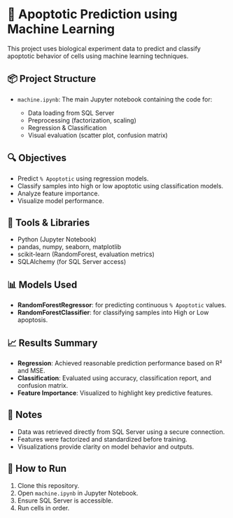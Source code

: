 # 🧠 Apoptotic Prediction using Machine Learning

This project uses biological experiment data to predict and classify apoptotic behavior of cells using machine learning techniques.

## 📦 Project Structure

* `machine.ipynb`: The main Jupyter notebook containing the code for:

  * Data loading from SQL Server
  * Preprocessing (factorization, scaling)
  * Regression & Classification
  * Visual evaluation (scatter plot, confusion matrix)

## 🔍 Objectives

* Predict `% Apoptotic` using regression models.
* Classify samples into high or low apoptotic using classification models.
* Analyze feature importance.
* Visualize model performance.

## 🧰 Tools & Libraries

* Python (Jupyter Notebook)
* pandas, numpy, seaborn, matplotlib
* scikit-learn (RandomForest, evaluation metrics)
* SQLAlchemy (for SQL Server access)

## 📊 Models Used

* **RandomForestRegressor**: for predicting continuous `% Apoptotic` values.
* **RandomForestClassifier**: for classifying samples into High or Low apoptosis.

## 📈 Results Summary

* **Regression**: Achieved reasonable prediction performance based on R² and MSE.
* **Classification**: Evaluated using accuracy, classification report, and confusion matrix.
* **Feature Importance**: Visualized to highlight key predictive features.

## 📌 Notes

* Data was retrieved directly from SQL Server using a secure connection.
* Features were factorized and standardized before training.
* Visualizations provide clarity on model behavior and outputs.

## 🚀 How to Run

1. Clone this repository.
2. Open `machine.ipynb` in Jupyter Notebook.
3. Ensure SQL Server is accessible.
4. Run cells in order.



